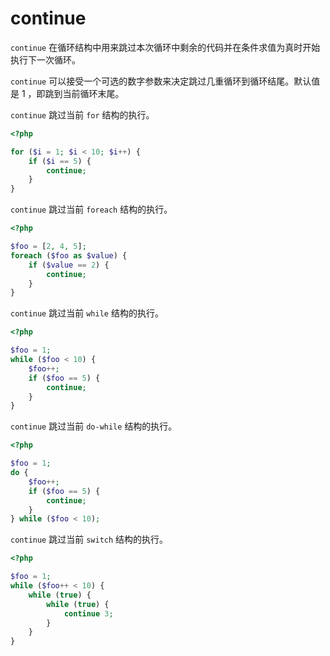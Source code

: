 # continue

`continue` 在循环结构中用来跳过本次循环中剩余的代码并在条件求值为真时开始执行下一次循环。

`continue` 可以接受一个可选的数字参数来决定跳过几重循环到循环结尾。默认值是 1 ，即跳到当前循环末尾。

`continue` 跳过当前 `for` 结构的执行。

```php
<?php

for ($i = 1; $i < 10; $i++) {
    if ($i == 5) {
        continue;
    }
}

```

`continue` 跳过当前 `foreach` 结构的执行。

```php
<?php

$foo = [2, 4, 5];
foreach ($foo as $value) {
    if ($value == 2) {
        continue;
    }
}

```

`continue` 跳过当前 `while` 结构的执行。

```php
<?php

$foo = 1;
while ($foo < 10) {
    $foo++;
    if ($foo == 5) {
        continue;
    }
}

```

`continue` 跳过当前 `do-while` 结构的执行。

```php
<?php

$foo = 1;
do {
    $foo++;
    if ($foo == 5) {
        continue;
    }
} while ($foo < 10);

```

`continue` 跳过当前 `switch` 结构的执行。

```php
<?php

$foo = 1;
while ($foo++ < 10) {
    while (true) {
        while (true) {
            continue 3;
        }
    }
}

```

